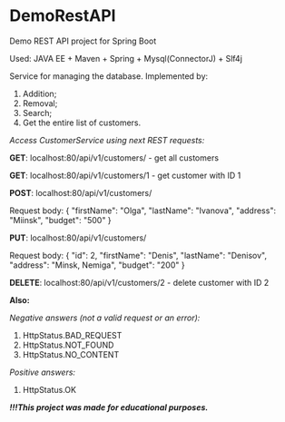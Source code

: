 # DemoRestAPI
Demo REST API project for Spring Boot

Used: JAVA EE + Maven + Spring + Mysql(ConnectorJ) + Slf4j


Service for managing the database.
Implemented by:
1. Addition;
2. Removal;
3. Search;
4. Get the entire list of customers.



<i>Access CustomerService using next REST requests:</i>

<b>GET</b>: localhost:80/api/v1/customers/ - get all customers 

<b>GET</b>: localhost:80/api/v1/customers/1 - get customer with ID 1

<b>POST</b>: localhost:80/api/v1/customers/ 

Request body: { "firstName": "Olga", "lastName": "Ivanova", "address": "Miinsk", "budget": "500" }

<b>PUT</b>: localhost:80/api/v1/customers/ 

Request body: { "id": 2, "firstName": "Denis", "lastName": "Denisov", "address": "Minsk, Nemiga", "budget": "200" }

<b>DELETE</b>: localhost:80/api/v1/customers/2 - delete customer with ID 2


<b>Also:</b>

<i>Negative answers (not a valid request or an error):</i>
1. HttpStatus.BAD_REQUEST
2. HttpStatus.NOT_FOUND
3. HttpStatus.NO_CONTENT

<i>Positive answers:</i>
1. HttpStatus.OK

<b><i>!!!This project was made for educational purposes.</i></b>

